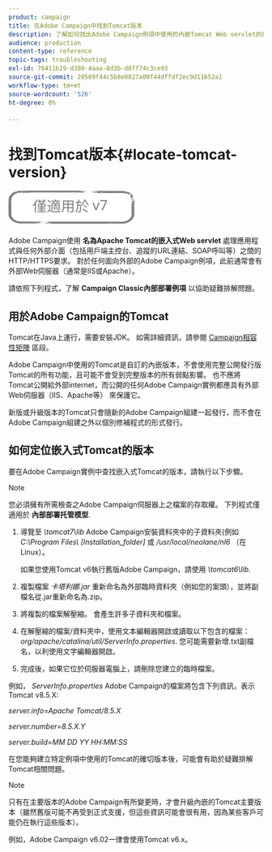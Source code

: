 ```yaml
---
product: campaign
title: 在Adobe Campaign中找到Tomcat版本
description: 了解如何找出Adobe Campaign例項中使用的內嵌Tomcat Web servlet的目前版本。
audience: production
content-type: reference
topic-tags: troubleshooting
exl-id: 76411b29-d300-4aaa-8d3b-d8ff74c3ce93
source-git-commit: 20509f44c5b8e0827a09f44dffdf2ec9d11652a1
workflow-type: tm+mt
source-wordcount: '526'
ht-degree: 0%

---
```


# 找到Tomcat版本{#locate-tomcat-version}

![](../../assets/v7-only.svg)

Adobe Campaign使用 **名為Apache Tomcat的嵌入式Web servlet** 處理應用程式與任何外部介面（包括用戶端主控台、追蹤的URL連結、SOAP呼叫等）之間的HTTP/HTTPS要求。 對於任何面向外部的Adobe Campaign例項，此前通常會有外部Web伺服器（通常是IIS或Apache）。

請依照下列程式，了解 **Campaign Classic內部部署例項** 以協助疑難排解問題。

## 用於Adobe Campaign的Tomcat

Tomcat在Java上運行，需要安裝JDK。 如需詳細資訊，請參閱 [Campaign相容性矩陣](../../rn/using/compatibility-matrix.md) 區段。

Adobe Campaign中使用的Tomcat是自訂的內嵌版本，不會使用完整公開發行版Tomcat的所有功能，且可能不會受到完整版本的所有弱點影響。 也不應將Tomcat公開給外部internet，而公開的任何Adobe Campaign實例都應具有外部Web伺服器（IIS、Apache等） 來保護它。

新版或升級版本的Tomcat只會隨新的Adobe Campaign組建一起發行，而不會在Adobe Campaign組建之外以個別修補程式的形式發行。

## 如何定位嵌入式Tomcat的版本

要在Adobe Campaign實例中查找嵌入式Tomcat的版本，請執行以下步驟。

>[!NOTE]
>
>您必須擁有所需檢查之Adobe Campaign伺服器上之檔案的存取權。 下列程式僅適用於 **內部部署托管模型**.

1. 導覽至 *\tomcat7\lib* Adobe Campaign安裝資料夾中的子資料夾(例如 *C:\Program Files\ [Installation_folder]* 或 */usr/local/neolane/nl6* （在Linux）。

   如果您使用Tomcat v6執行舊版Adobe Campaign，請使用 *\tomcat6\lib*.

1. 複製檔案 *卡塔利娜.jar* 重新命名為外部臨時資料夾（例如您的案頭），並將副檔名從.jar重新命名為.zip。

1. 將複製的檔案解壓縮。 會產生許多子資料夾和檔案。

1. 在解壓縮的檔案/資料夾中，使用文本編輯器開啟或讀取以下包含的檔案： *org/apache/catalina/util/ServerInfo.properties*. 您可能需要新增.txt副檔名，以利使用文字編輯器開啟。

1. 完成後，如果它位於伺服器電腦上，請刪除您建立的臨時檔案。

例如， *ServerInfo.properties* Adobe Campaign的檔案將包含下列資訊，表示Tomcat v8.5.X:

*server.info=Apache Tomcat/8.5.X*

*server.number=8.5.X.Y*

*server.build=MM DD YY HH:MM:SS*

在您能夠建立特定例項中使用的Tomcat的確切版本後，可能會有助於疑難排解Tomcat相關問題。

>[!NOTE]
>
>只有在主要版本的Adobe Campaign有所變更時，才會升級內嵌的Tomcat主要版本（雖然舊版可能不再受到正式支援，但這些資訊可能會很有用，因為某些客戶可能仍在執行這些版本）。
>
>例如，Adobe Campaign v6.02一律會使用Tomcat v6.x。
